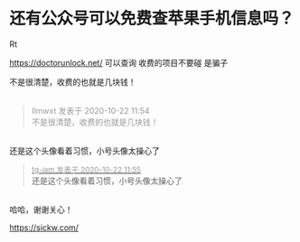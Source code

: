 # 还有公众号可以免费查苹果手机信息吗？


Rt

https://doctorunlock.net/ 可以查询 收费的项目不要碰 是骗子

不是很清楚，收费的也就是几块钱！<br />
<br />
<img src="static/image/smiley/default/lol.gif" smilieid="12" border="0" alt="" /><img src="static/image/smiley/default/lol.gif" smilieid="12" border="0" alt="" /><img src="static/image/smiley/default/lol.gif" smilieid="12" border="0" alt="" />

<div class="quote"><blockquote><font color="#999999">llmwxt 发表于 2020-10-22 11:54</font><br />
<font color="#999999">不是很清楚，收费的也就是几块钱！</font></blockquote></div><br />
还是这个头像看着习惯，小号头像太操心了

<div class="quote"><blockquote><font size="2"><a href="https://www.hostloc.com/forum.php?mod=redirect&amp;goto=findpost&amp;pid=9335288&amp;ptid=757100" target="_blank"><font color="#999999">tg-iam 发表于 2020-10-22 11:55</font></a></font><br />
还是这个头像看着习惯，小号头像太操心了</blockquote></div><br />
哈哈，谢谢关心！

https://sickw.com/ <img src="static/image/smiley/default/lol.gif" smilieid="12" border="0" alt="" />
